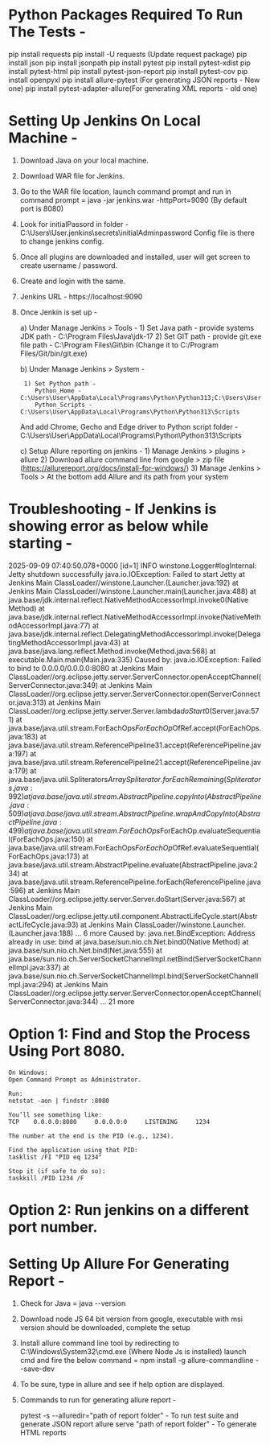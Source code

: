 # Python Packages Required To Run The Tests -

pip install requests
pip install -U requests (Update request package)
pip install json
pip install jsonpath
pip install pytest
pip install pytest-xdist
pip install pytest-html
pip install pytest-json-report
pip install pytest-cov
pip install openpyxl
pip install allure-pytest (For generating JSON reports - New one)
pip install pytest-adapter-allure(For generating XML reports - old one)

# Setting Up Jenkins On Local Machine -

1) Download Java on your local machine.
2) Download WAR file for Jenkins.
3) Go to the WAR file location, launch command prompt and run in command prompt = java -jar jenkins.war -httpPort=9090 (By default port is 8080)

4) Look for initialPassord in folder - C:\Users\User\.jenkins\secrets\initialAdminpassword
   Config file is there to change jenkins config.

5) Once all plugins are downloaded and installed, user will get screen to create username / password.
6) Create and login with the same.

7) Jenkins URL - https://localhost:9090

8) Once Jenkin is set up - 

    a) Under Manage Jenkins > Tools - 
        1) Set Java path - provide systems JDK path - C:\Program Files\Java\jdk-17
        2) Set GIT path - provide git.exe file path - C:\Program Files\Git\bin (Change it to C:/Program Files/Git/bin/git.exe)

    b) Under Manage Jenkins > System -

        1) Set Python path - 
           Python_Home - C:\Users\User\AppData\Local\Programs\Python\Python313;C:\Users\User\AppData\Local\Programs\Python\Python313\Scripts
           Python_Scripts - C:\Users\User\AppData\Local\Programs\Python\Python313\Scripts
     And add Chrome, Gecho and Edge driver to Python script folder - C:\Users\User\AppData\Local\Programs\Python\Python313\Scripts

    c) Setup Allure reporting on jenkins - 
       1) Manage Jenkins > plugins > allure
       2) Download allure command line from google > zip file (https://allurereport.org/docs/install-for-windows/)
       3) Manage Jenkins > Tools > At the bottom add Allure and its path from your system

# Troubleshooting - If Jenkins is showing error as below while starting  -

2025-09-09 07:40:50.078+0000 [id=1]     INFO    winstone.Logger#logInternal: Jetty shutdown successfully
java.io.IOException: Failed to start Jetty
        at Jenkins Main ClassLoader//winstone.Launcher.<init>(Launcher.java:192)
        at Jenkins Main ClassLoader//winstone.Launcher.main(Launcher.java:488)
        at java.base/jdk.internal.reflect.NativeMethodAccessorImpl.invoke0(Native Method)
        at java.base/jdk.internal.reflect.NativeMethodAccessorImpl.invoke(NativeMethodAccessorImpl.java:77)
        at java.base/jdk.internal.reflect.DelegatingMethodAccessorImpl.invoke(DelegatingMethodAccessorImpl.java:43)
        at java.base/java.lang.reflect.Method.invoke(Method.java:568)
        at executable.Main.main(Main.java:335)
Caused by: java.io.IOException: Failed to bind to 0.0.0.0/0.0.0.0:8080
        at Jenkins Main ClassLoader//org.eclipse.jetty.server.ServerConnector.openAcceptChannel(ServerConnector.java:349)
        at Jenkins Main ClassLoader//org.eclipse.jetty.server.ServerConnector.open(ServerConnector.java:313)
        at Jenkins Main ClassLoader//org.eclipse.jetty.server.Server.lambda$doStart$0(Server.java:571)
        at java.base/java.util.stream.ForEachOps$ForEachOp$OfRef.accept(ForEachOps.java:183)
        at java.base/java.util.stream.ReferencePipeline$3$1.accept(ReferencePipeline.java:197)
        at java.base/java.util.stream.ReferencePipeline$2$1.accept(ReferencePipeline.java:179)
        at java.base/java.util.Spliterators$ArraySpliterator.forEachRemaining(Spliterators.java:992)
        at java.base/java.util.stream.AbstractPipeline.copyInto(AbstractPipeline.java:509)
        at java.base/java.util.stream.AbstractPipeline.wrapAndCopyInto(AbstractPipeline.java:499)
        at java.base/java.util.stream.ForEachOps$ForEachOp.evaluateSequential(ForEachOps.java:150)
        at java.base/java.util.stream.ForEachOps$ForEachOp$OfRef.evaluateSequential(ForEachOps.java:173)
        at java.base/java.util.stream.AbstractPipeline.evaluate(AbstractPipeline.java:234)
        at java.base/java.util.stream.ReferencePipeline.forEach(ReferencePipeline.java:596)
        at Jenkins Main ClassLoader//org.eclipse.jetty.server.Server.doStart(Server.java:567)
        at Jenkins Main ClassLoader//org.eclipse.jetty.util.component.AbstractLifeCycle.start(AbstractLifeCycle.java:93)
        at Jenkins Main ClassLoader//winstone.Launcher.<init>(Launcher.java:188)
        ... 6 more
Caused by: java.net.BindException: Address already in use: bind
        at java.base/sun.nio.ch.Net.bind0(Native Method)
        at java.base/sun.nio.ch.Net.bind(Net.java:555)
        at java.base/sun.nio.ch.ServerSocketChannelImpl.netBind(ServerSocketChannelImpl.java:337)
        at java.base/sun.nio.ch.ServerSocketChannelImpl.bind(ServerSocketChannelImpl.java:294)
        at Jenkins Main ClassLoader//org.eclipse.jetty.server.ServerConnector.openAcceptChannel(ServerConnector.java:344)
        ... 21 more

# Option 1: Find and Stop the Process Using Port 8080.

    On Windows:
    Open Command Prompt as Administrator.

    Run:
    netstat -aon | findstr :8080

    You’ll see something like:
    TCP    0.0.0.0:8080     0.0.0.0:0     LISTENING     1234

    The number at the end is the PID (e.g., 1234).

    Find the application using that PID:
    tasklist /FI "PID eq 1234"

    Stop it (if safe to do so):
    taskkill /PID 1234 /F

# Option 2: Run jenkins on a different port number.

# Setting Up Allure For Generating Report -

1) Check for Java = java --version
2) Download node JS 64 bit version from google, executable with msi version should be downloaded, complete the setup
3) Install allure command line tool by redirecting to C:\Windows\System32\cmd.exe (Where Node Js is installed) launch cmd and fire the below command =
   npm install -g allure-commandline --save-dev

4) To be sure, type in allure and see if help option are displayed.

5) Commands to run for generating allure report -

   pytest -s --alluredir="path of report folder" - To run test suite and generate JSON report
   allure serve "path of report folder" - To generate HTML reports
